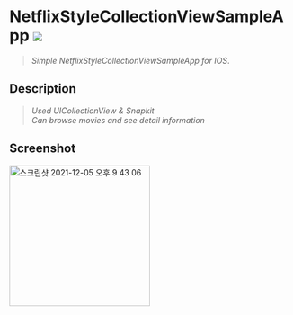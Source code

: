 # NetflixStyleCollectionViewSampleApp <img src="https://img.shields.io/badge/SWIFT-5.5-lightgrey?style=flat-square&logo=Swift&logoColor=white"/></a>
>*Simple NetflixStyleCollectionViewSampleApp for IOS*.
<!--구분-->
Description
---
>*Used UICollectionView & Snapkit*  
>*Can browse movies and see detail information*
<!--구분-->
Screenshot 
---
<img width="250" alt="스크린샷 2021-12-05 오후 9 43 06" src="https://user-images.githubusercontent.com/42035944/144747040-5385dd19-0b83-442a-847d-da02fc950881.png">
